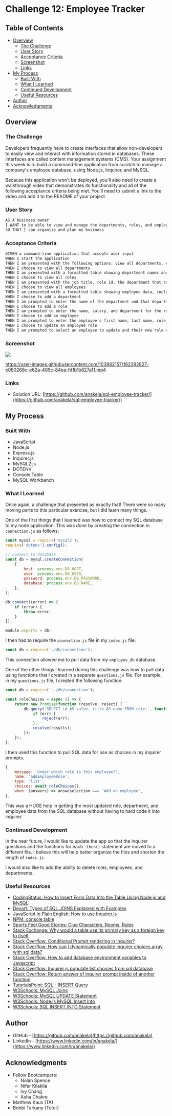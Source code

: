 # Challenge 12: Employee Tracker

## Table of Contents

- [Overview](#overview)
  - [The Challenge](#the-challenge)
  - [User Story](#user-story)
  - [Acceptance Criteria](#acceptance-criteria)
  - [Screenshot](#screenshot)
  - [Links](#links)
- [My Process](#my-process)
  - [Built With](#built-with)
  - [What I Learned](#what-i-learned)
  - [Continued Development](#continued-development)
  - [Useful Resources](#useful-resources)
- [Author](#author)
- [Acknowledgments](#acknowledgments)

## Overview

### The Challenge

Developers frequently have to create interfaces that allow non-developers to easily view and interact with information stored in databases. These interfaces are called content management systems (CMS). Your assignment this week is to build a command-line application from scratch to manage a company's employee database, using Node.js, Inquirer, and MySQL.

Because this application won’t be deployed, you’ll also need to create a walkthrough video that demonstrates its functionality and all of the following acceptance criteria being met. You’ll need to submit a link to the video and add it to the README of your project.

### User Story
```md
AS A business owner
I WANT to be able to view and manage the departments, roles, and employees in my company
SO THAT I can organize and plan my business
```

### Acceptance Criteria

```md
GIVEN a command-line application that accepts user input
WHEN I start the application
THEN I am presented with the following options: view all departments, view all roles, view all employees, add a department, add a role, add an employee, and update an employee role
WHEN I choose to view all departments
THEN I am presented with a formatted table showing department names and department ids
WHEN I choose to view all roles
THEN I am presented with the job title, role id, the department that role belongs to, and the salary for that role
WHEN I choose to view all employees
THEN I am presented with a formatted table showing employee data, including employee ids, first names, last names, job titles, departments, salaries, and managers that the employees report to
WHEN I choose to add a department
THEN I am prompted to enter the name of the department and that department is added to the database
WHEN I choose to add a role
THEN I am prompted to enter the name, salary, and department for the role and that role is added to the database
WHEN I choose to add an employee
THEN I am prompted to enter the employee’s first name, last name, role, and manager, and that employee is added to the database
WHEN I choose to update an employee role
THEN I am prompted to select an employee to update and their new role and this information is updated in the database
```

### Screenshot

![](./assets/images/employee-manager-screenshot.png)

https://user-images.githubusercontent.com/103882157/182282827-e080268c-e62a-409c-84ea-fd1b1b827a11.mp4

### Links

- Solution URL: [https://github.com/anakela/sql-employee-tracker/](https://github.com/anakela/sql-employee-tracker/)

## My Process

### Built With

- JavaScript
- Node.js
- Express.js
- Inquirer.js
- MySQL2.js
- DOTENV
- Console.Table
- MySQL Workbench

### What I Learned

Once again, a challenge that presented as exactly that!  There were so many moving parts to this particular exercise, but I did learn many things.

One of the first things that I learned was how to connect my SQL database to my node application.  This was done by creating the connection in `connection.js` as follows:

```JavaScript
const mysql = require('mysql2');
require('dotenv').config();

// Connect to database
const db = mysql.createConnection(
    {
        host: process.env.DB_HOST,
        user: process.env.DB_USER,
        password: process.env.DB_PASSWORD,
        database: process.env.DB_NAME,
    },
);

db.connect((error) => {
    if (error) {
        throw error;
    }
});

module.exports = db;
```

I then had to require the `connection.js` file in my `index.js` file:

```JavaScript
const db = require('./db/connection');
```

This connection allowed me to pull data from my `employee_db` database.

One of the other things I learned during this challenge was how to pull data using functions that I created in a separate `questions.js` file.  For example, in my `questions.js` file, I created the following function:

```JavaScript
const db = require('../db/connection');

const roleChoices = async () => {
    return new Promise(function (resolve, reject) {
        db.query(`SELECT id AS value, title AS name FROM role;`, function (err, results) {
            if (err) {
                reject(err);
            };
            resolve(results);
        });
    });
};
```

I then used this function to pull SQL data for use as choices in my inquirer prompts.

```JavaScript
{
    message: 'Under which role is this employee?',
    name: 'addEmployeeRole',
    type: 'list',
    choices: await roleChoices(),
    when: (answers) => answeselection === 'Add an employee',
},

```

This was a HUGE help in getting the most updated role, department, and employee data from the SQL database without having to hard code it into inquirer.

### Continued Development

In the near future, I would like to update the app so that the inquirer questions and the functions for each `.then()` statement are moved to a different file.  I believe this will help better organize the files and shorten the length of `index.js`.

I would also like to add the ability to delete roles, employees, and departments.

### Useful Resources

- [CodingStatus: How to Insert Form Data Into the Table Using Node.js and MySQL](https://codingstatus.com/how-to-insert-form-data-into-the-table-using-node-js-and-mysql/)
- [Devart: Types of SQL JOINS Explained with Examples](https://www.devart.com/dbforge/sql/sqlcomplete/sql-join-statements.html)
- [JavaScript in Plain English: How to use Inquirer.js](https://javascript.plainenglish.io/how-to-inquirer-js-c10a4e05ef1f)
- [NPM: console.table](https://www.npmjs.com/package/console.table)
- [Sports Feel Good Stories: Clue Characters, Rooms, Rules](https://www.sportsfeelgoodstories.com/clue-characters-rooms-rules/)
- [Stack Exchange: Why would a table use its primary key as a foreign key to itself](https://dba.stackexchange.com/questions/81311/why-would-a-table-use-its-primary-key-as-a-foreign-key-to-itself)
- [Stack Overflow: Conditional Prompt rendering in Inquirer?](https://stackoverflow.com/questions/56412516/conditional-prompt-rendering-in-inquirer)
- [Stack Overflow: How can I dynamically populate inquirer choices array with sql data?](https://stackoverflow.com/questions/71246678/how-can-i-dynamically-populate-inquirer-choices-array-with-sql-data)
- [Stack Overflow: How to add database environment variables to Javascript](https://stackoverflow.com/questions/45946030/how-to-add-database-environment-variables-to-javascript)
- [Stack Overflow: Inquirer.js populate list choices from sql database](https://stackoverflow.com/questions/66626936/inquirer-js-populate-list-choices-from-sql-database)
- [Stack Overflow: Return answer of inquirer prompt inside of another function](https://stackoverflow.com/questions/55959659/return-answer-of-inquirer-prompt-inside-of-another-function)
- [TutorialsPoint: SQL - INSERT Query](https://www.tutorialspoint.com/sql/sql-insert-query.htm)
- [W3Schools: MySQL Joins](https://www.w3schools.com/mysql/mysql_join.asp)
- [W3Schools: MySQL UPDATE Statement](https://www.w3schools.com/mysql/mysql_update.asp)
- [W3Schools: Node.js MySQL Insert Into](https://www.w3schools.com/nodejs/nodejs_mysql_insert.asp)
- [W3Schools: SQL INSERT INTO Statement](https://www.w3schools.com/sql/sql_insert.asp)

## Author

- GitHub - [https://github.com/anakela](https://github.com/anakela)
- LinkedIn - [https://www.linkedin.com/in/anakela/](https://www.linkedin.com/in/anakela/)

## Acknowledgments

- Fellow Bootcampers:
    - Nolan Spence
    - Nifer Kilakila
    - Ivy Chang
    - Asha Chakre
- Matthew Kaus (TA)
- Bobbi Tarkany (Tutor)

